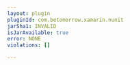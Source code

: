 ```yaml
---
layout: plugin
pluginId: com.betomorrow.xamarin.nunit
jarSha1: INVALID
isJarAvailable: true
error: NONE
violations: []

---
```

